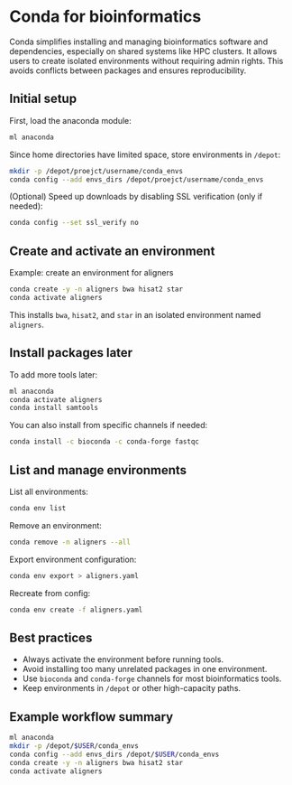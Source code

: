 # Conda for bioinformatics

Conda simplifies installing and managing bioinformatics software and dependencies, especially on shared systems like HPC clusters. It allows users to create isolated environments without requiring admin rights. This avoids conflicts between packages and ensures reproducibility.

## Initial setup

First, load the anaconda module:

```bash
ml anaconda
```

Since home directories have limited space, store environments in `/depot`:

```bash
mkdir -p /depot/proejct/username/conda_envs
conda config --add envs_dirs /depot/proejct/username/conda_envs
```

(Optional) Speed up downloads by disabling SSL verification (only if needed):

```bash
conda config --set ssl_verify no
```

## Create and activate an environment

Example: create an environment for aligners

```bash
conda create -y -n aligners bwa hisat2 star
conda activate aligners
```

This installs `bwa`, `hisat2`, and `star` in an isolated environment named `aligners`.

## Install packages later

To add more tools later:

```bash
ml anaconda
conda activate aligners
conda install samtools
```

You can also install from specific channels if needed:

```bash
conda install -c bioconda -c conda-forge fastqc
```

## List and manage environments

List all environments:

```bash
conda env list
```

Remove an environment:

```bash
conda remove -n aligners --all
```

Export environment configuration:

```bash
conda env export > aligners.yaml
```

Recreate from config:

```bash
conda env create -f aligners.yaml
```

## Best practices

* Always activate the environment before running tools.
* Avoid installing too many unrelated packages in one environment.
* Use `bioconda` and `conda-forge` channels for most bioinformatics tools.
* Keep environments in `/depot` or other high-capacity paths.

## Example workflow summary

```bash
ml anaconda
mkdir -p /depot/$USER/conda_envs
conda config --add envs_dirs /depot/$USER/conda_envs
conda create -y -n aligners bwa hisat2 star
conda activate aligners
```

